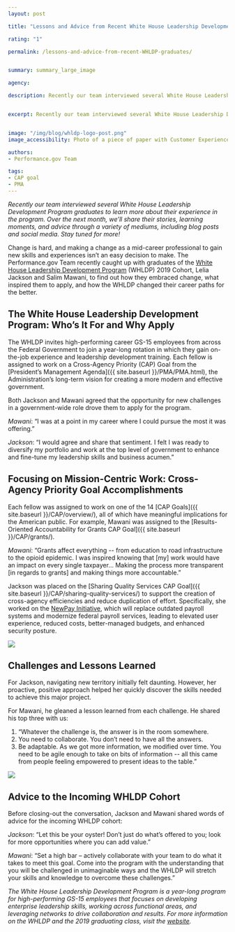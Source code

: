 ```yaml
---
layout: post

title: "Lessons and Advice from Recent White House Leadership Development Program Graduates"

rating: "1"

permalink: /lessons-and-advice-from-recent-WHLDP-graduates/


summary: summary_large_image

agency:

description: Recently our team interviewed several White House Leadership Development Program graduates to learn more about their experience in the program. Over the next month, we’ll share their stories, learning moments, and advice through a variety of mediums, including blog posts and social media. Stay tuned for more!


excerpt: Recently our team interviewed several White House Leadership Development Program graduates to learn more about their experience in the program. Over the next month, we’ll share their stories, learning moments, and advice through a variety of mediums, including blog posts and social media. Stay tuned for more!


image: "/img/blog/whldp-logo-post.png"
image_accessibility: Photo of a piece of paper with Customer Experience CAP Goal data printed on it.

authors:
- Performance.gov Team

tags:
- CAP goal
- PMA
---
```


*Recently our team interviewed several White House Leadership Development Program graduates to learn more about their experience in the program. Over the next month, we’ll share their stories, learning moments, and advice through a variety of mediums, including blog posts and social media. Stay tuned for more!*

Change is hard, and making a change as a mid-career professional to gain new skills and experiences isn’t an easy decision to make. The Performance.gov Team recently caught up with graduates of the [White House Leadership Development Program](https://www.pic.gov/content/white-house-leadership-development-program-0/) (WHLDP) 2019 Cohort, Lelia Jackson and Salim Mawani, to find out how they embraced change, what inspired them to apply, and how the WHLDP changed their career paths for the better.

<h2><font size="2"></font>The White House Leadership Development Program: Who’s It For and Why Apply</h2><font/>

The WHLDP invites high-performing career GS-15 employees from across the Federal Government to join a year-long rotation in which they gain on-the-job experience and leadership development training. Each fellow is assigned to work on a Cross-Agency Priority (CAP) Goal from the [President’s Management Agenda]({{ site.baseurl }}/PMA/PMA.html), the Administration’s long-term vision for creating a more modern and effective government.

Both Jackson and Mawani agreed that the opportunity for new challenges in a government-wide role drove them to apply for the program.

*Mawani*: “I was at a point in my career where I could pursue the most it was offering.”

*Jackson*: “I would agree and share that sentiment. I felt I was ready to
diversify my portfolio and work at the top level of government to enhance and fine-tune my
leadership skills and business acumen.”

<h2><font size="2"></font>Focusing on Mission-Centric Work: Cross-Agency Priority Goal Accomplishments</h2><font/>

Each fellow was assigned to work on one of the 14 [CAP Goals]({{ site.baseurl }}/CAP/overview/), all of which have meaningful implications for the American public. For example, Mawani was assigned to the [Results-Oriented Accountability for Grants CAP Goal]({{ site.baseurl }}/CAP/grants/).

*Mawani*: “Grants affect everything -- from education to road infrastructure to the opioid epidemic. I was inspired knowing that [my] work would have an impact on every single taxpayer… Making the process more transparent [in regards to grants] and making things more accountable.”

Jackson was placed on the [Sharing Quality Services CAP Goal]({{ site.baseurl }}/CAP/sharing-quality-services/) to support the creation of cross-agency efficiencies and reduce duplication of effort. Specifically, she worked on the [NewPay Initiative](https://interact.gsa.gov/node/461216/information), which will replace outdated payroll systems and modernize federal payroll services, leading to elevated user experience, reduced costs, better-managed budgets, and enhanced security posture.

<a href="{{ site.baseurl }}/img/blog/jackson-quote-card"><img src="{{ site.baseurl }}/img/blog/jackson-quote-card.jpg"></a>

<h2><font size="2"></font>Challenges and Lessons Learned</h2><font/>

For Jackson, navigating new territory initially felt daunting. However, her proactive, positive approach helped her quickly discover the skills needed to achieve this major project.

For Mawani, he gleaned a lesson learned from each challenge. He shared his top three with us:
1. “Whatever the challenge is, the answer is in the room somewhere.
2. You need to collaborate. You don’t need to have all the answers.
3. Be adaptable. As we got more information, we modified over time. You need to be agile enough to take on bits of information -- all this came from people feeling empowered to present ideas to the table.”

<a href="{{ site.baseurl }}/img/blog/mawani-quote-card"><img src="{{ site.baseurl }}/img/blog/mawani-quote-card.jpg"></a>

<h2><font size="2"></font>Advice to the Incoming WHLDP Cohort</h2><font/>

Before closing-out the conversation, Jackson and Mawani shared words of advice for the incoming WHLDP cohort:

*Jackson*: “Let this be your oyster! Don’t just do what’s offered to you; look for more opportunities where you can add value.”

*Mawani*: “Set a high bar – actively collaborate with your team to do what it takes to meet this goal. Come into the program with the understanding that you will be challenged in unimaginable ways and the WHLDP will stretch your skills and knowledge to overcome these challenges.”

*The White House Leadership Development Program is a year-long program for high-performing GS-15 employees that focuses on developing enterprise leadership skills, working across functional areas, and leveraging networks to drive collaboration and results. For more information on the WHLDP and the 2019 graduating class, visit the [website](https://www.pic.gov/content/white-house-leadership-development-program-0/).*
